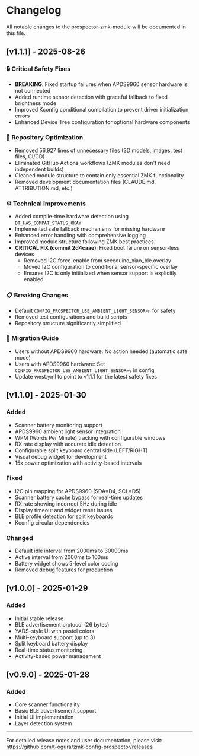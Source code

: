 # Changelog

All notable changes to the prospector-zmk-module will be documented in this file.

## [v1.1.1] - 2025-08-26

### 🔒 Critical Safety Fixes
- **BREAKING**: Fixed startup failures when APDS9960 sensor hardware is not connected
- Added runtime sensor detection with graceful fallback to fixed brightness mode
- Improved Kconfig conditional compilation to prevent driver initialization errors
- Enhanced Device Tree configuration for optional hardware components

### 🧹 Repository Optimization  
- Removed 56,927 lines of unnecessary files (3D models, images, test files, CI/CD)
- Eliminated GitHub Actions workflows (ZMK modules don't need independent builds)
- Cleaned module structure to contain only essential ZMK functionality
- Removed development documentation files (CLAUDE.md, ATTRIBUTION.md, etc.)

### ⚙️ Technical Improvements
- Added compile-time hardware detection using `DT_HAS_COMPAT_STATUS_OKAY`
- Implemented safe fallback mechanisms for missing hardware
- Enhanced error handling with comprehensive logging
- Improved module structure following ZMK best practices
- **CRITICAL FIX (commit 2d4caae)**: Fixed boot failure on sensor-less devices
  - Removed I2C force-enable from seeeduino_xiao_ble.overlay
  - Moved I2C configuration to conditional sensor-specific overlay
  - Ensures I2C is only initialized when sensor support is explicitly enabled

### 📋 Breaking Changes
- Default `CONFIG_PROSPECTOR_USE_AMBIENT_LIGHT_SENSOR=n` for safety
- Removed test configurations and build scripts
- Repository structure significantly simplified

### 🔧 Migration Guide
- Users without APDS9960 hardware: No action needed (automatic safe mode)
- Users with APDS9960 hardware: Set `CONFIG_PROSPECTOR_USE_AMBIENT_LIGHT_SENSOR=y` in config
- Update west.yml to point to v1.1.1 for the latest safety fixes

## [v1.1.0] - 2025-01-30

### Added
- Scanner battery monitoring support
- APDS9960 ambient light sensor integration
- WPM (Words Per Minute) tracking with configurable windows
- RX rate display with accurate idle detection
- Configurable split keyboard central side (LEFT/RIGHT)
- Visual debug widget for development
- 15x power optimization with activity-based intervals

### Fixed
- I2C pin mapping for APDS9960 (SDA=D4, SCL=D5)
- Scanner battery cache bypass for real-time updates
- RX rate showing incorrect 5Hz during idle
- Display timeout and widget reset issues
- BLE profile detection for split keyboards
- Kconfig circular dependencies

### Changed
- Default idle interval from 2000ms to 30000ms
- Active interval from 2000ms to 100ms
- Battery widget shows 5-level color coding
- Removed debug features for production

## [v1.0.0] - 2025-01-29

### Added
- Initial stable release
- BLE advertisement protocol (26 bytes)
- YADS-style UI with pastel colors
- Multi-keyboard support (up to 3)
- Split keyboard battery display
- Real-time status monitoring
- Activity-based power management

## [v0.9.0] - 2025-01-28

### Added
- Core scanner functionality
- Basic BLE advertisement support
- Initial UI implementation
- Layer detection system

---

For detailed release notes and user documentation, please visit:
https://github.com/t-ogura/zmk-config-prospector/releases